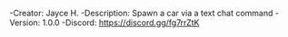 -Creator: Jayce H.
-Description: Spawn a car via a text chat command
-Version: 1.0.0
-Discord: https://discord.gg/fg7rrZtK